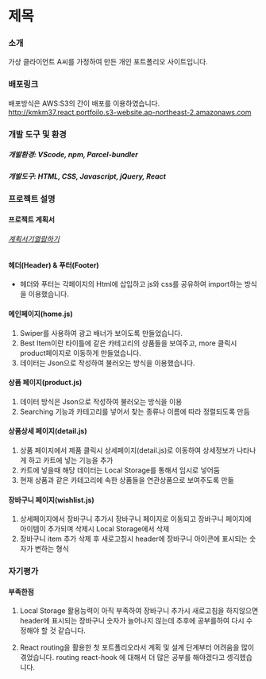 # 제목

### 소개

가상 클라이언트 A씨를 가정하여 만든 개인 포트폴리오 사이트입니다.

### 배포링크

배포방식은 AWS:S3의 간이 배포를 이용하였습니다.
<a href="http://kmkm37.react.portfoilo.s3-website.ap-northeast-2.amazonaws.com">http://kmkm37.react.portfoilo.s3-website.ap-northeast-2.amazonaws.com</a>

### 개발 도구 및 환경

##### 개발환경: VScode, npm, Parcel-bundler

##### 개발도구: HTML, CSS, Javascript, jQuery, React

### 프로젝트 설명

#### 프로젝트 계획서

###### <a href="">계획서기열람하기</a>

#### 헤더(Header) & 푸터(Footer)

- 헤더와 푸터는 각페이지의 Html에 삽입하고 js와 css를 공유하여 import하는 방식을 이용했습니다.

#### 메인페이지(home.js)

1. Swiper를 사용하여 광고 배너가 보이도록 만들었습니다.
2. Best Item이란 타이틀에 같은 카테고리의 상품들을 보여주고, more 클릭시 product페이지로 이동하게 만들었습니다.
3. 데이터는 Json으로 작성하여 불러오는 방식을 이용했습니다.

#### 상품 페이지(product.js)

1. 데이터 방식은 Json으로 작성하여 불러오는 방식을 이용
2. Searching 기능과 카테고리를 넣어서 찾는 종류나 이름에 따라 정렬되도록 만듬

#### 상품상세 페이지(detail.js)

1. 상품 페이지에서 제품 클릭시 상세페이지(detail.js)로 이동하여 상세정보가 나타나게 하고 카트에 넣는 기능을 추가
2. 카트에 넣을때 해당 데이터는 Local Storage를 통해서 임시로 넣어둠
3. 현재 상품과 같은 카테고리에 속한 상품들을 연관상품으로 보여주도록 만듦

#### 장바구니 페이지(wishlist.js)

1. 상세페이지에서 장바구니 추가시 장바구니 페이지로 이동되고 장바구니 페이지에 아이템이 추가되며 삭제시 Local Storage에서 삭제
2. 장바구니 item 추가 삭제 후 새로고침시 header에 장바구니 아이콘에 표시되는 숫자가 변하는 형식

### 자기평가

#### 부족한점

1. Local Storage 활용능력이 아직 부족하여 장바구니 추가시 새로고침을 하지않으면 header에 표시되는 장바구니 숫자가 늘어나지 않는데 추후에 공부를하여 다시 수정해야 할 것 같습니다.
   
2. React routing을 활용한 첫 포트폴리오라서 계획 및 설계 단계부터 어려움을 많이 겪었습니다.
   routing react-hook 에 대해서 더 많은 공부를 해야겠다고 셍긱헸습니다.
